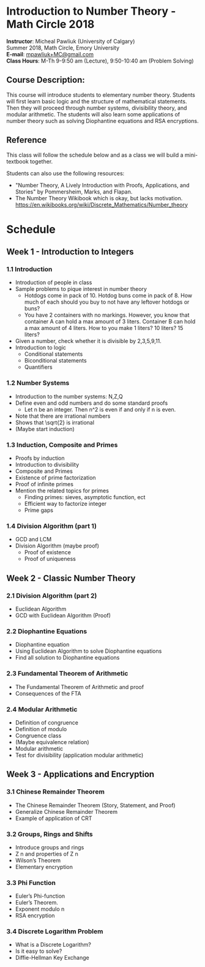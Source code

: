 # Introduction to Number Theory - Math Circle 2018

**Instructor**: Micheal Pawliuk (University of Calgary)       
Summer 2018, Math Circle, Emory University       
**E-mail**: mpawliuk+MC@gmail.com    
**Class Hours**: M-Th 9-9:50 am (Lecture), 9:50-10:40 am (Problem Solving)

## Course Description:

This course will introduce students to elementary number theory. Students will first learn
basic logic and the structure of mathematical statements. Then they will proceed through 
number systems, divisibility theory, and modular arithmetic. The students will also learn some
applications of number theory such as solving Diophantine equations and RSA encryptions.

## Reference

This class will follow the schedule below and as a class we will build a mini-textbook together.

Students can also use the following resources:

* "Number Theory, A Lively Introduction with Proofs, Applications, and Stories" by Pommersheim, Marks, and Flapan.
* The Number Theory Wikibook which is okay, but lacks motivation. https://en.wikibooks.org/wiki/Discrete_Mathematics/Number_theory

# Schedule

## Week 1 - Introduction to Integers

### 1.1 Introduction

* Introduction of people in class
* Sample problems to pique interest in number theory
	* Hotdogs come in pack of 10. Hotdog buns come in pack of 8. How much of each
should you buy to not have any leftover hotdogs or buns?
	* You have 2 containers with no markings. However, you know that container A can
hold a max amount of 3 liters. Container B can hold a max amount of 4 liters. How to
you make 1 liters? 10 liters? 15 liters?
* Given a number, check whether it is divisible by 2,3,5,9,11.
* Introduction to logic
	* Conditional statements
	* Biconditional statements
	* Quantifiers

### 1.2 Number Systems

* Introduction to the number systems: N,Z,Q
* Define even and odd numbers and do some standard proofs
	* Let n be an integer. Then n^2 is even if and only if n is even.
* Note that there are irrational numbers
* Shows that \sqrt{2} is irrational
* (Maybe start induction)

### 1.3 Induction, Composite and Primes

* Proofs by induction
* Introduction to divisibility
* Composite and Primes
* Existence of prime factorization
* Proof of infinite primes
* Mention the related topics for primes
	* Finding primes: sieves, asymptotic function, ect
	* Efficient way to factorize integer
	* Prime gaps

### 1.4 Division Algorithm (part 1)

* GCD and LCM
* Division Algorithm (maybe proof)
	* Proof of existence
	* Proof of uniqueness

## Week 2 - Classic Number Theory

### 2.1 Division Algorithm (part 2)

* Euclidean Algorithm
* GCD with Euclidean Algorithm (Proof)


### 2.2 Diophantine Equations

* Diophantine equation
* Using Euclidean Algorithm to solve Diophantine equations
* Find all solution to Diophantine equations

### 2.3 Fundamental Theorem of Arithmetic

* The Fundamental Theorem of Arithmetic and proof
* Consequences of the FTA

### 2.4 Modular Arithmetic

* Definition of congruence
* Definition of modulo
* Congruence class
* (Maybe equivalence relation)
* Modular arithmetic
* Test for divisibility (application modular arithmetic)

## Week 3 - Applications and Encryption

### 3.1 Chinese Remainder Theorem

* The Chinese Remainder Theorem (Story, Statement, and Proof)
* Generalize Chinese Remainder Theorem
* Example of application of CRT

### 3.2 Groups, Rings and Shifts

* Introduce groups and rings
* Z n and properties of Z n
* Wilson’s Theorem
* Elementary encryption

### 3.3 Phi Function

* Euler’s Phi-function
* Euler’s Theorem.
* Exponent modulo n
* RSA encryption

### 3.4 Discrete Logarithm Problem

* What is a Discrete Logarithm?
* Is it easy to solve?
* Diffie-Hellman Key Exchange
